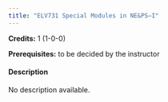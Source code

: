 ```yaml
---
title: "ELV731 Special Modules in NE&PS–I"
---
```

**Credits:** 1 (1-0-0)

**Prerequisites:** to be decided by the instructor

#### Description
No description available.
